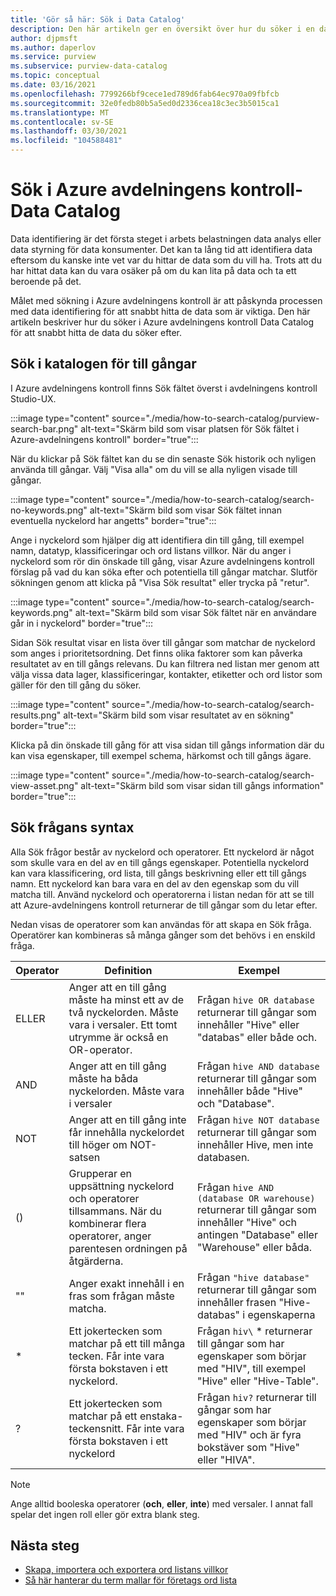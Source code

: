 ```yaml
---
title: 'Gör så här: Sök i Data Catalog'
description: Den här artikeln ger en översikt över hur du söker i en data katalog.
author: djpmsft
ms.author: daperlov
ms.service: purview
ms.subservice: purview-data-catalog
ms.topic: conceptual
ms.date: 03/16/2021
ms.openlocfilehash: 7799266bf9cece1ed789d6fab64ec970a09fbfcb
ms.sourcegitcommit: 32e0fedb80b5a5ed0d2336cea18c3ec3b5015ca1
ms.translationtype: MT
ms.contentlocale: sv-SE
ms.lasthandoff: 03/30/2021
ms.locfileid: "104588481"
---
```

# <a name="search-the-azure-purview-data-catalog"></a>Sök i Azure avdelningens kontroll-Data Catalog

Data identifiering är det första steget i arbets belastningen data analys eller data styrning för data konsumenter. Det kan ta lång tid att identifiera data eftersom du kanske inte vet var du hittar de data som du vill ha. Trots att du har hittat data kan du vara osäker på om du kan lita på data och ta ett beroende på det.

Målet med sökning i Azure avdelningens kontroll är att påskynda processen med data identifiering för att snabbt hitta de data som är viktiga. Den här artikeln beskriver hur du söker i Azure avdelningens kontroll Data Catalog för att snabbt hitta de data du söker efter.

## <a name="search-the-catalog-for-assets"></a>Sök i katalogen för till gångar

I Azure avdelningens kontroll finns Sök fältet överst i avdelningens kontroll Studio-UX.

:::image type="content" source="./media/how-to-search-catalog/purview-search-bar.png" alt-text="Skärm bild som visar platsen för Sök fältet i Azure-avdelningens kontroll" border="true":::

När du klickar på Sök fältet kan du se din senaste Sök historik och nyligen använda till gångar. Välj "Visa alla" om du vill se alla nyligen visade till gångar.

:::image type="content" source="./media/how-to-search-catalog/search-no-keywords.png" alt-text="Skärm bild som visar Sök fältet innan eventuella nyckelord har angetts" border="true":::

Ange i nyckelord som hjälper dig att identifiera din till gång, till exempel namn, datatyp, klassificeringar och ord listans villkor. När du anger i nyckelord som rör din önskade till gång, visar Azure avdelningens kontroll förslag på vad du kan söka efter och potentiella till gångar matchar. Slutför sökningen genom att klicka på "Visa Sök resultat" eller trycka på "retur".

:::image type="content" source="./media/how-to-search-catalog/search-keywords.png" alt-text="Skärm bild som visar Sök fältet när en användare går in i nyckelord" border="true":::

Sidan Sök resultat visar en lista över till gångar som matchar de nyckelord som anges i prioritetsordning. Det finns olika faktorer som kan påverka resultatet av en till gångs relevans. Du kan filtrera ned listan mer genom att välja vissa data lager, klassificeringar, kontakter, etiketter och ord listor som gäller för den till gång du söker.

:::image type="content" source="./media/how-to-search-catalog/search-results.png" alt-text="Skärm bild som visar resultatet av en sökning" border="true":::

 Klicka på din önskade till gång för att visa sidan till gångs information där du kan visa egenskaper, till exempel schema, härkomst och till gångs ägare.

:::image type="content" source="./media/how-to-search-catalog/search-view-asset.png" alt-text="Skärm bild som visar sidan till gångs information" border="true":::

## <a name="search-query-syntax"></a>Sök frågans syntax

Alla Sök frågor består av nyckelord och operatorer. Ett nyckelord är något som skulle vara en del av en till gångs egenskaper. Potentiella nyckelord kan vara klassificering, ord lista, till gångs beskrivning eller ett till gångs namn. Ett nyckelord kan bara vara en del av den egenskap som du vill matcha till. Använd nyckelord och operatorerna i listan nedan för att se till att Azure-avdelningens kontroll returnerar de till gångar som du letar efter. 

Nedan visas de operatorer som kan användas för att skapa en Sök fråga. Operatörer kan kombineras så många gånger som det behövs i en enskild fråga.

| Operator | Definition | Exempel |
| -------- | ---------- | ------- |
| ELLER | Anger att en till gång måste ha minst ett av de två nyckelorden. Måste vara i versaler. Ett tomt utrymme är också en OR-operator.  | Frågan `hive OR database` returnerar till gångar som innehåller "Hive" eller "databas" eller både och. |
| AND | Anger att en till gång måste ha båda nyckelorden. Måste vara i versaler | Frågan `hive AND database` returnerar till gångar som innehåller både "Hive" och "Database". |
| NOT | Anger att en till gång inte får innehålla nyckelordet till höger om NOT-satsen | Frågan `hive NOT database` returnerar till gångar som innehåller Hive, men inte databasen. |
| () | Grupperar en uppsättning nyckelord och operatorer tillsammans. När du kombinerar flera operatorer, anger parentesen ordningen på åtgärderna. | Frågan `hive AND (database OR warehouse)` returnerar till gångar som innehåller "Hive" och antingen "Database" eller "Warehouse" eller båda. |
| "" | Anger exakt innehåll i en fras som frågan måste matcha. | Frågan `"hive database"` returnerar till gångar som innehåller frasen "Hive-databas" i egenskaperna |
| * | Ett jokertecken som matchar på ett till många tecken. Får inte vara första bokstaven i ett nyckelord. | Frågan `hiv\` * returnerar till gångar som har egenskaper som börjar med "HIV", till exempel "Hive" eller "Hive-Table". |
| ? | Ett jokertecken som matchar på ett enstaka-teckensnitt. Får inte vara första bokstaven i ett nyckelord | Frågan `hiv?` returnerar till gångar som har egenskaper som börjar med "HIV" och är fyra bokstäver som "Hive" eller "HIVA". |

> [!Note]
> Ange alltid booleska operatorer (**och**, **eller**, **inte**) med versaler. I annat fall spelar det ingen roll eller gör extra blank steg.

## <a name="next-steps"></a>Nästa steg

- [Skapa, importera och exportera ord listans villkor](how-to-create-import-export-glossary.md)
- [Så här hanterar du term mallar för företags ord lista](how-to-manage-term-templates.md)
